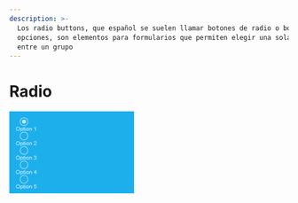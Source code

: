 ```yaml
---
description: >-
  Los radio buttons, que español se suelen llamar botones de radio o botones de
  opciones, son elementos para formularios que permiten elegir una sola opción
  entre un grupo
---
```


# Radio

![](../../../.gitbook/assets/image%20%28227%29.png)

